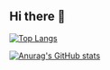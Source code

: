 ## Hi there 👋

<!--
**hiddy0329/hiddy0329** is a ✨ _special_ ✨ repository because its `README.md` (this file) appears on your GitHub profile.

Here are some ideas to get you started:

- 🔭 I’m currently working on ...
- 🌱 I’m currently learning ...
- 👯 I’m looking to collaborate on ...
- 🤔 I’m looking for help with ...
- 💬 Ask me about ...
- 📫 How to reach me: ...
- 😄 Pronouns: ...
- ⚡ Fun fact: ...
-->

[![Top Langs](https://github-readme-stats.vercel.app/api/top-langs/?username=hiddy0329
)](https://github.com/anuraghazra/github-readme-stats)

[![Anurag's GitHub stats](https://github-readme-stats.vercel.app/api?username=hiddy0329&theme=onedark&show_icons=true)](https://github.com/anuraghazra/github-readme-stats)
